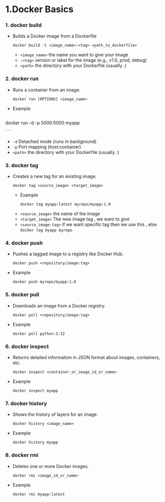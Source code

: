 # 1.Docker Basics

### 1. docker build
 - Builds a Docker image from a Dockerfile
    ```
   docker build -t <image_name>:<tag> <path_to_dockerfile>
    ```
   - `<image_name>` the name you want to give your image
   - `:<tag>` version or label for the image (e.g., v1.0, prod, debug)
   - `<path>`  the directory with your Dockerfile (usually .)

### 2. docker run
-  Runs a container from an image.
    ```
   docker run [OPTIONS] <image_name>

    ```
  - Example
    ```
   docker run -d -p 5000:5000 myapp


    ```
   - `-d`  Detached mode (runs in background)
   - `-p` Port mapping (host:container)
   - `<path>`  the directory with your Dockerfile (usually .)

     
### 3. docker tag
- Creates a new tag for an existing image.
    ```
   docker tag <source_image> <target_image>

    ```
  - Example
     ```
    docker tag myapp:latest myrepo/myapp:1.0

    ```
   - `<source_image>` the name of the  image
   - `<target_image>` The new image tag , we want to give 
   - `<source_image:tag>`  if we want specific tag then we use this , else `docker tag myapp myrepo`

     
### 4. docker push
-  Pushes a tagged image to a registry like Docker Hub.
    ```
   docker push <repository/image:tag>
    ```
  - Example
     ```
    docker push myrepo/myapp:1.0
    ```


### 5. docker pull
-  Downloads an image from a Docker registry.
    ```
   docker pull <repository/image:tag>
    ```
  - Example
    ```
    docker pull python:3.12
    ```
   

     
### 6. docker inspect

-  Returns detailed information in JSON format about images, containers, etc.
    ```
   docker inspect <container_or_image_id_or_name>
    ```
  - Example
    ```
    docker inspect myapp
    ```
  
### 7. docker history
-  Shows the history of layers for an image.
    ```
   docker history <image_name>
    ```
  - Example
    ```
    docker history myapp
    ```
 

### 8. docker rmi
-  Deletes one or more Docker images.
    ```
   docker rmi <image_id_or_name>
    ```
  - Example
    ```
    docker rmi myapp:latest
    ```
   
